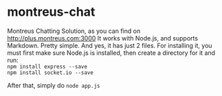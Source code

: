 # montreus-chat
Montreus Chatting Solution, as you can find on http://plus.montreus.com:3000
It works with Node.js, and supports Markdown. Pretty simple. And yes, it has just 2 files.
For installing it, you must first make sure Node.js is installed, then create a directory for it and run:
<br>
  `npm install express --save`
<br>
  `npm install socket.io --save`
  
  After that, simply do `node app.js`
